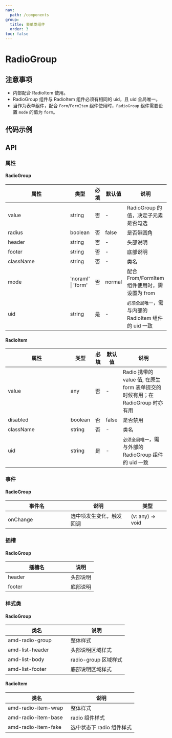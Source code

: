 ```yaml
---
nav:
  path: /components
group:
  title: 表单类组件
  order: 3
toc: false
---
```

# RadioGroup

## 注意事项
- 内部配合 RadioItem 使用。
- RadioGroup 组件与 RadioItem 组件必须有相同的 uid，且 uid 全局唯一。
- 当作为表单组件，配合 `Form`/`FormItem` 组件使用时，`RadioGroup` 组件需要设置 `mode` 的值为 `form`。

## 代码示例

<code src='../../demo/pages/RadioGroup'></code>

## API

### 属性
#### RadioGroup
| 属性 | 类型 | 必填 | 默认值 | 说明 |
| -----|-----|-----|-----|----- |
| value | string | 否 | - | RadioGroup 的值，决定子元素是否勾选 |
| radius | boolean | 否 | false | 是否带圆角 |
| header | string | 否 | - | 头部说明 |
| footer | string | 否 | - | 底部说明 |
| className | string | 否 | - | 类名 |
| mode | 'noraml' &verbar; 'form' | 否 | normal | 配合From/FormItem组件使用时，需设置为 from |
| uid | string | 是 | - | `必须全局唯一`，需与内部的 RadioItem 组件的 uid 一致 |

#### RadioItem
| 属性 | 类型 | 必填 | 默认值 | 说明 |
| -----|-----|-----|-----|----- |
| value | any | 否 | - | Radio 携带的 value 值, 在原生 form 表单提交的时候有用；在 RadioGroup 时亦有用 |
| disabled | boolean | 否 | false | 是否禁用 |
| className | string | 否 | - | 类名 |
| uid | string | 是 | - | `必须全局唯一`，需与外部的 RadioGroup 组件的 uid 一致 |

### 事件
#### RadioGroup
| 事件名 | 说明 | 类型 |
| -----|-----|-----|
| onChange | 选中项发生变化，触发回调 | (v: any) => void |

### 插槽
#### RadioGroup
| 插槽名 | 说明 |
| -----|-----|
| header | 头部说明  |
| footer | 底部说明 |

### 样式类
#### RadioGroup
| 类名 | 说明 |
| -----|-----|
| amd-radio-group | 整体样式 |
| amd-list-header | 头部说明区域样式 |
| amd-list-body | radio-group 区域样式 |
| amd-list-footer | 底部说明区域样式 |

#### RadioItem
| 类名 | 说明 |
| -----|-----|
| amd-radio-item-wrap | 整体样式 |
| amd-radio-item-base | radio 组件样式 |
| amd-radio-item-fake | 选中状态下 radio 组件样式 |

<style> 
table th:first-of-type { width: 180px; } 
.__dumi-default-layout-content article table:first-of-type th:nth-of-type(2)  {
    width: 140px
} 
.__dumi-default-layout-content article table:first-of-type th:nth-of-type(3)  {
    width: 30px
} 
.__dumi-default-layout-content article table:first-of-type th:nth-of-type(4)  {
    width: 50px
} 
.__dumi-default-layout-content article table:nth-of-type(2) th:nth-of-type(2)  {
    width: 140px
} 
.__dumi-default-layout-content article table:nth-of-type(2) th:nth-of-type(3)  {
    width: 30px
} 
.__dumi-default-layout-content article table:nth-of-type(2) th:nth-of-type(4)  {
    width: 50px
} 
</style> 